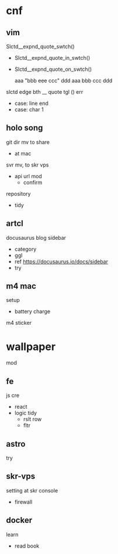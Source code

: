 
# cnf


## vim

Slctd__expnd_quote_swtch()
- Slctd__expnd_quote_in_swtch()
- Slctd__expnd_quote_on_swtch()

  aaa  "bbb eee ccc"  ddd
  aaa  bbb  ccc  ddd


slctd edge bth __ quote tgl () err
- case: line end
- case: char 1


## holo song

git dir mv to share
- at mac


svr mv, to skr vps
- api url mod
  - confirm


repository
- tidy


## artcl

docusaurus blog sidebar
- category
- ggl
- ref https://docusaurus.io/docs/sidebar
- try


## m4 mac

setup
- battery charge


m4 sticker


# wallpaper

mod


## fe

js cre
- react
- logic tidy
  - rslt row
  - fltr


## astro

try


## skr-vps

setting at skr console
- firewall


## docker

learn
- read book



